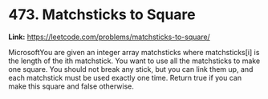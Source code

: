 # 473. Matchsticks to Square

**Link:** https://leetcode.com/problems/matchsticks-to-square/

MicrosoftYou are given an integer array matchsticks where matchsticks[i] is the length of the ith matchstick. You want to use all the matchsticks to make one square. You should not break any stick, but you can link them up, and each matchstick must be used exactly one time. Return true if you can make this square and false otherwise.

